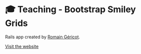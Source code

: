 # 🎓 Teaching - Bootstrap Smiley Grids

Rails app created by [Romain Géricot](https://www.romaingericot.fr).

[Visit the website](https://romaingericot.github.io/bootstrap-smiley-grids)
